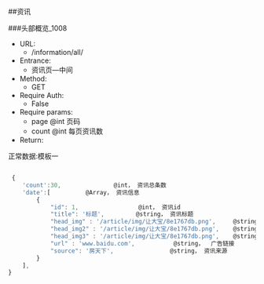 ##资讯

###头部概览_1008
- URL:
    - /information/all/
- Entrance:
    - 资讯页—中间
- Method:
    - GET
- Require Auth:
    - False
- Require params:
    - page  @int 页码
    - count  @int 每页资讯数
- Return:

正常数据:模板一

```js

 {
    'count':30,               @int， 资讯总条数
    'date':[          @Array， 资讯信息  
        {
            "id": 1,                 @int， 资讯id
            "title": '标题',         @string， 资讯标题
            "head_img" : '/article/img/让大宝/8e1767db.png',     @string，  资讯第一张图片url
            "head_img2" : '/article/img/让大宝/8e1767db.png',    @string，  资讯第二张图片url
            "head_img3" : '/article/img/让大宝/8e1767db.png',    @string，  资讯第三张图片url
            "url" : 'www.baidu.com',           @string，  广告链接
            "source": '房天下',                @string， 资讯来源
        }
    ], 
}
